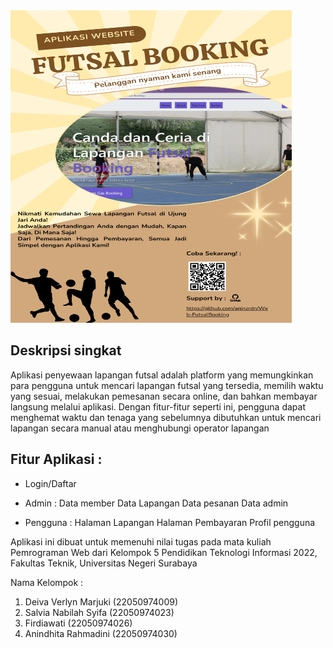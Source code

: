 <img src="img/new.png" width="450" height="500">

## Deskripsi singkat 
Aplikasi penyewaan lapangan futsal adalah platform yang memungkinkan para pengguna untuk mencari lapangan futsal yang tersedia, memilih waktu yang sesuai, melakukan pemesanan secara online, dan bahkan membayar langsung melalui aplikasi. Dengan fitur-fitur seperti ini, pengguna dapat menghemat waktu dan tenaga yang sebelumnya dibutuhkan untuk mencari lapangan secara manual atau menghubungi operator lapangan

## Fitur Aplikasi : 
* Login/Daftar 

* Admin :
Data member 
Data Lapangan
Data pesanan
Data admin

* Pengguna :
Halaman Lapangan
Halaman Pembayaran
Profil pengguna


Aplikasi ini dibuat untuk memenuhi nilai tugas pada mata kuliah Pemrograman Web dari Kelompok 5 
Pendidikan Teknologi Informasi 2022, Fakultas Teknik, Universitas Negeri Surabaya

Nama Kelompok :
1. Deiva Verlyn Marjuki (22050974009)
2. Salvia Nabilah Syifa (22050974023)
3. Firdiawati   (22050974026)
4. Anindhita Rahmadini  (22050974030)
